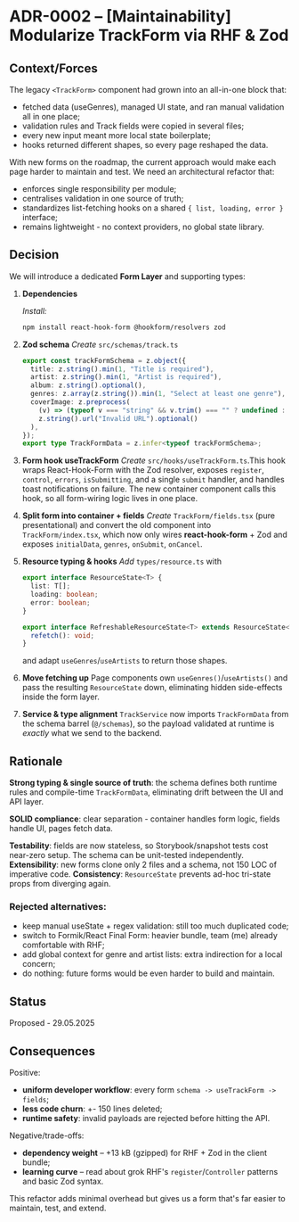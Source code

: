 # ADR-0002 – [Maintainability] Modularize TrackForm via RHF & Zod

## Context/Forces

The legacy `<TrackForm>` component had grown into an all-in-one block that:

- fetched data (useGenres), managed UI state, and ran manual validation all in one place;
- validation rules and Track fields were copied in several files;
- every new input meant more local state boilerplate;
- hooks returned different shapes, so every page reshaped the data.

With new forms on the roadmap, the current approach would make each page harder to maintain and test. We need an architectural refactor that:

- enforces single responsibility per module;
- centralises validation in one source of truth;
- standardizes list-fetching hooks on a shared `{ list, loading, error }` interface;
- remains lightweight - no context providers, no global state library.

## Decision

We will introduce a dedicated **Form Layer** and supporting types:

1. **Dependencies**

   _Install:_

   ```bash
   npm install react-hook-form @hookform/resolvers zod
   ```

2. **Zod schema**
   _Create_ `src/schemas/track.ts`

   ```ts
   export const trackFormSchema = z.object({
     title: z.string().min(1, "Title is required"),
     artist: z.string().min(1, "Artist is required"),
     album: z.string().optional(),
     genres: z.array(z.string()).min(1, "Select at least one genre"),
     coverImage: z.preprocess(
       (v) => (typeof v === "string" && v.trim() === "" ? undefined : v),
       z.string().url("Invalid URL").optional()
     ),
   });
   export type TrackFormData = z.infer<typeof trackFormSchema>;
   ```

3. **Form hook useTrackForm**
   _Create_ `src/hooks/useTrackForm.ts`.This hook wraps React-Hook-Form with the Zod resolver, exposes `register`, `control`, `errors`, `isSubmitting`, and a single `submit` handler, and handles toast notifications on failure. The new container component calls this hook, so all form-wiring logic lives in one place.

4. **Split form into container + fields**
   _Create_ `TrackForm/fields.tsx` (pure presentational) and convert the old component into `TrackForm/index.tsx`, which now only wires **react-hook-form** + Zod and exposes `initialData`, `genres`, `onSubmit`, `onCancel`.

5. **Resource typing & hooks**
   _Add_ `types/resource.ts` with

   ```ts
   export interface ResourceState<T> {
     list: T[];
     loading: boolean;
     error: boolean;
   }

   export interface RefreshableResourceState<T> extends ResourceState<T> {
     refetch(): void;
   }
   ```

   and adapt `useGenres`/`useArtists` to return those shapes.

6. **Move fetching up**
   Page components own `useGenres()`/`useArtists()` and pass the resulting `ResourceState` down, eliminating hidden side-effects inside the form layer.

7. **Service & type alignment**
   `TrackService` now imports `TrackFormData` from the schema barrel (`@/schemas`), so the payload validated at runtime is _exactly_ what we send to the backend.

## Rationale

**Strong typing & single source of truth**: the schema defines both runtime rules and compile-time `TrackFormData`, eliminating drift between the UI and API layer.

**SOLID compliance**: clear separation - container handles form logic, fields handle UI, pages fetch data.

**Testability**: fields are now stateless, so Storybook/snapshot tests cost near-zero setup. The schema can be unit-tested independently.
**Extensibility**: new forms clone only 2 files and a schema, not 150 LOC of imperative code.
**Consistency**: `ResourceState` prevents ad-hoc tri-state props from diverging again.

### Rejected alternatives:

- keep manual useState + regex validation: still too much duplicated code;
- switch to Formik/React Final Form: heavier bundle, team (me) already comfortable with RHF;
- add global context for genre and artist lists: extra indirection for a local concern;
- do nothing: future forms would be even harder to build and maintain.

## Status

Proposed - 29.05.2025

## Consequences

Positive:

- **uniform developer workflow**: every form `schema -> useTrackForm -> fields`;
- **less code churn**: +- 150 lines deleted;
- **runtime safety**: invalid payloads are rejected before hitting the API.

Negative/trade-offs:

- **dependency weight** – +13 kB (gzipped) for RHF + Zod in the client bundle;
- **learning curve** – read about grok RHF's `register`/`Controller` patterns and basic Zod syntax.

This refactor adds minimal overhead but gives us a form that's far easier to maintain, test, and extend.
